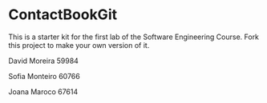 # ContactBookGit
This is a starter kit for the first lab of the Software Engineering Course.
Fork this project to make your own version of it.

David Moreira 59984

Sofia Monteiro 60766

Joana Maroco 67614
